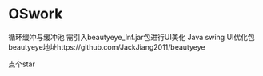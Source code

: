 # OSwork
循环缓冲与缓冲池
需引入beautyeye_lnf.jar包进行UI美化
Java swing UI优化包beautyeye地址https://github.com/JackJiang2011/beautyeye


点个star
